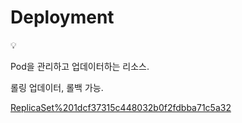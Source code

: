 # Deployment

<aside>
💡

Pod을 관리하고 업데이터하는 리소스.

롤링 업데이터, 롤백 가능.

</aside>

[ReplicaSet%201dcf37315c448032b0f2fdbba71c5a32](ReplicaSet%201dcf37315c448032b0f2fdbba71c5a32)